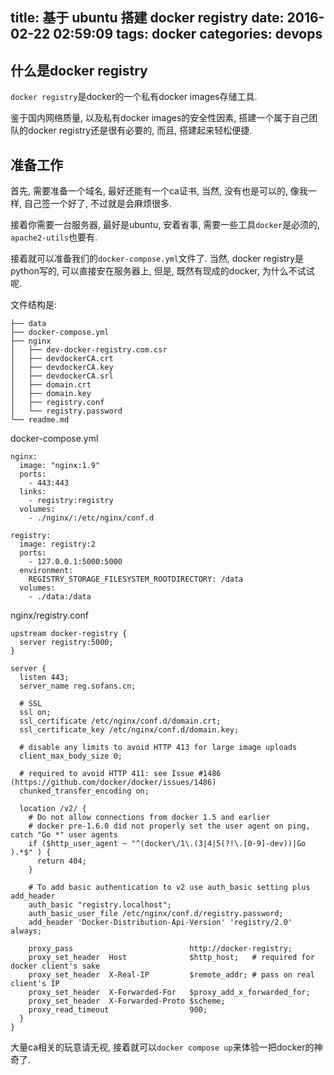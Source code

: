 title: 基于 ubuntu 搭建 docker registry
date: 2016-02-22 02:59:09
tags: docker
categories: devops
---

## 什么是docker registry
`docker registry`是docker的一个私有docker images存储工具.

鉴于国内网络质量, 以及私有docker images的安全性因素, 搭建一个属于自己团队的docker registry还是很有必要的, 而且, 搭建起来轻松便捷.

## 准备工作
首先, 需要准备一个域名, 最好还能有一个ca证书, 当然, 没有也是可以的, 像我一样, 自己签一个好了, 不过就是会麻烦很多.

接着你需要一台服务器, 最好是ubuntu, 安着省事, 需要一些工具`docker`是必须的, `apache2-utils`也要有.

接着就可以准备我们的`docker-compose.yml`文件了. 当然, docker registry是python写的, 可以直接安在服务器上, 但是, 既然有现成的docker, 为什么不试试呢.

文件结构是:

```
├── data
├── docker-compose.yml
├── nginx
│   ├── dev-docker-registry.com.csr
│   ├── devdockerCA.crt
│   ├── devdockerCA.key
│   ├── devdockerCA.srl
│   ├── domain.crt
│   ├── domain.key
│   ├── registry.conf
│   └── registry.password
└── readme.md
```

docker-compose.yml
```
nginx:
  image: "nginx:1.9"
  ports:
    - 443:443
  links:
    - registry:registry
  volumes:
    - ./nginx/:/etc/nginx/conf.d

registry:
  image: registry:2
  ports:
    - 127.0.0.1:5000:5000
  environment:
    REGISTRY_STORAGE_FILESYSTEM_ROOTDIRECTORY: /data
  volumes:
    - ./data:/data
```
nginx/registry.conf

```
upstream docker-registry {
  server registry:5000;
}

server {
  listen 443;
  server_name reg.sofans.cn;

  # SSL
  ssl on;
  ssl_certificate /etc/nginx/conf.d/domain.crt;
  ssl_certificate_key /etc/nginx/conf.d/domain.key;

  # disable any limits to avoid HTTP 413 for large image uploads
  client_max_body_size 0;

  # required to avoid HTTP 411: see Issue #1486 (https://github.com/docker/docker/issues/1486)
  chunked_transfer_encoding on;

  location /v2/ {
    # Do not allow connections from docker 1.5 and earlier
    # docker pre-1.6.0 did not properly set the user agent on ping, catch "Go *" user agents
    if ($http_user_agent ~ "^(docker\/1\.(3|4|5(?!\.[0-9]-dev))|Go ).*$" ) {
      return 404;
    }

    # To add basic authentication to v2 use auth_basic setting plus add_header
    auth_basic "registry.localhost";
    auth_basic_user_file /etc/nginx/conf.d/registry.password;
    add_header 'Docker-Distribution-Api-Version' 'registry/2.0' always;

    proxy_pass                          http://docker-registry;
    proxy_set_header  Host              $http_host;   # required for docker client's sake
    proxy_set_header  X-Real-IP         $remote_addr; # pass on real client's IP
    proxy_set_header  X-Forwarded-For   $proxy_add_x_forwarded_for;
    proxy_set_header  X-Forwarded-Proto $scheme;
    proxy_read_timeout                  900;
  }
}
```

大量ca相关的玩意请无视, 接着就可以`docker compose up`来体验一把docker的神奇了.
